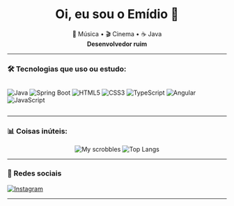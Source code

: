 <h1 align="center">Oi, eu sou o Emídio 👋</h1>

<p align="center">
  🎵 Música • 🎬 Cinema • ☕ Java<br>
  <strong>Desenvolvedor ruim</strong>
</p>

---

### 🛠️ Tecnologias que uso ou estudo:
<div style="display: flex; flex-wrap: wrap;">
  
![Java](https://img.shields.io/badge/Java-ED8B00?style=for-the-badge&logo=openjdk&logoColor=white)
![Spring Boot](https://img.shields.io/badge/Spring-6DB33F?style=for-the-badge&logo=spring&logoColor=white)
![HTML5](https://img.shields.io/badge/HTML5-E34F26?style=for-the-badge&logo=html5&logoColor=white)
![CSS3](https://img.shields.io/badge/CSS3-1572B6?style=for-the-badge&logo=css3&logoColor=white)
![TypeScript](https://img.shields.io/badge/TypeScript-007ACC?style=for-the-badge&logo=typescript&logoColor=white)
![Angular](https://img.shields.io/badge/Angular-DD0031?style=for-the-badge&logo=angular&logoColor=white)
![JavaScript](https://img.shields.io/badge/JavaScript-F7DF1E?style=for-the-badge&logo=javascript&logoColor=black)

</div>

---

### 📊 Coisas inúteis:

<p align="center">
  <img src="https://lastfm-recently-played.vercel.app/api?user=mdio_" alt="My scrobbles">
  <img src="https://github-readme-stats.vercel.app/api/top-langs/?username=emid1-o&hide=html" alt="Top Langs">
</p>


---

### 📱 Redes sociais

[![Instagram](https://img.shields.io/badge/@emdi1o-E4405F?style=for-the-badge&logo=instagram&logoColor=white)](https://instagram.com/emdi1o)

---

<div align="center">
  
</div>



